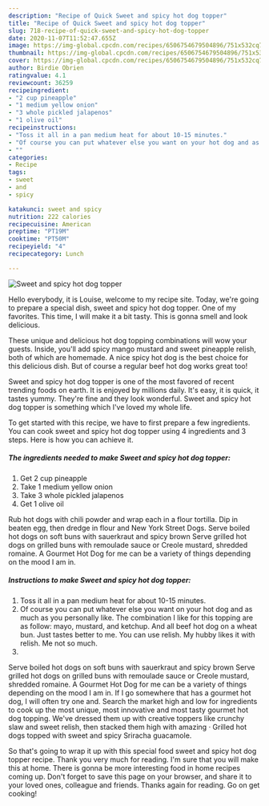 ```yaml
---
description: "Recipe of Quick Sweet and spicy hot dog topper"
title: "Recipe of Quick Sweet and spicy hot dog topper"
slug: 718-recipe-of-quick-sweet-and-spicy-hot-dog-topper
date: 2020-11-07T11:52:47.655Z
image: https://img-global.cpcdn.com/recipes/6506754679504896/751x532cq70/sweet-and-spicy-hot-dog-topper-recipe-main-photo.jpg
thumbnail: https://img-global.cpcdn.com/recipes/6506754679504896/751x532cq70/sweet-and-spicy-hot-dog-topper-recipe-main-photo.jpg
cover: https://img-global.cpcdn.com/recipes/6506754679504896/751x532cq70/sweet-and-spicy-hot-dog-topper-recipe-main-photo.jpg
author: Birdie Obrien
ratingvalue: 4.1
reviewcount: 36259
recipeingredient:
- "2 cup pineapple"
- "1 medium yellow onion"
- "3 whole pickled jalapenos"
- "1 olive oil"
recipeinstructions:
- "Toss it all in a pan medium heat for about 10-15 minutes."
- "Of course you can put whatever else you want on your hot dog and as much as you personally like. The combination I like for this topping are as follow: mayo, mustard, and ketchup. And all beef hot dog on a wheat bun. Just tastes better to me. You can use relish. My hubby likes it with relish. Me not so much."
- ""
categories:
- Recipe
tags:
- sweet
- and
- spicy

katakunci: sweet and spicy 
nutrition: 222 calories
recipecuisine: American
preptime: "PT19M"
cooktime: "PT50M"
recipeyield: "4"
recipecategory: Lunch

---
```



![Sweet and spicy hot dog topper](https://img-global.cpcdn.com/recipes/6506754679504896/751x532cq70/sweet-and-spicy-hot-dog-topper-recipe-main-photo.jpg)

Hello everybody, it is Louise, welcome to my recipe site. Today, we're going to prepare a special dish, sweet and spicy hot dog topper. One of my favorites. This time, I will make it a bit tasty. This is gonna smell and look delicious.

These unique and delicious hot dog topping combinations will wow your guests. Inside, you&#39;ll add spicy mango mustard and sweet pineapple relish, both of which are homemade. A nice spicy hot dog is the best choice for this delicious dish. But of course a regular beef hot dog works great too!

Sweet and spicy hot dog topper is one of the most favored of recent trending foods on earth. It is enjoyed by millions daily. It's easy, it is quick, it tastes yummy. They're fine and they look wonderful. Sweet and spicy hot dog topper is something which I've loved my whole life.


To get started with this recipe, we have to first prepare a few ingredients. You can cook sweet and spicy hot dog topper using 4 ingredients and 3 steps. Here is how you can achieve it.

<!--inarticleads1-->

##### The ingredients needed to make Sweet and spicy hot dog topper:

1. Get 2 cup pineapple
1. Take 1 medium yellow onion
1. Take 3 whole pickled jalapenos
1. Get 1 olive oil


Rub hot dogs with chili powder and wrap each in a flour tortilla. Dip in beaten egg, then dredge in flour and New York Street Dogs. Serve boiled hot dogs on soft buns with sauerkraut and spicy brown Serve grilled hot dogs on grilled buns with remoulade sauce or Creole mustard, shredded romaine. A Gourmet Hot Dog for me can be a variety of things depending on the mood I am in. 

<!--inarticleads2-->

##### Instructions to make Sweet and spicy hot dog topper:

1. Toss it all in a pan medium heat for about 10-15 minutes.
1. Of course you can put whatever else you want on your hot dog and as much as you personally like. The combination I like for this topping are as follow: mayo, mustard, and ketchup. And all beef hot dog on a wheat bun. Just tastes better to me. You can use relish. My hubby likes it with relish. Me not so much.
1. 


Serve boiled hot dogs on soft buns with sauerkraut and spicy brown Serve grilled hot dogs on grilled buns with remoulade sauce or Creole mustard, shredded romaine. A Gourmet Hot Dog for me can be a variety of things depending on the mood I am in. If I go somewhere that has a gourmet hot dog, I will often try one and. Search the market high and low for ingredients to cook up the most unique, most innovative and most tasty gourmet hot dog topping. We&#39;ve dressed them up with creative toppers like crunchy slaw and sweet relish, then stacked them high with amazing · Grilled hot dogs topped with sweet and spicy Sriracha guacamole. 

So that's going to wrap it up with this special food sweet and spicy hot dog topper recipe. Thank you very much for reading. I'm sure that you will make this at home. There is gonna be more interesting food in home recipes coming up. Don't forget to save this page on your browser, and share it to your loved ones, colleague and friends. Thanks again for reading. Go on get cooking!
